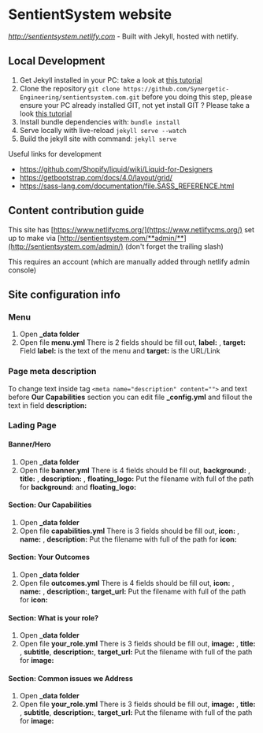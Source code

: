 

# SentientSystem website

_<http://sentientsystem.netlify.com>_ - Built with Jekyll, hosted with netlify.

## Local Development

 1. Get Jekyll installed in your PC: take a look at [this tutorial](https://jekyllrb.com/docs/installation/)  
 2. Clone the repository
  `git clone https://github.com/Synergetic-Engineering/sentientsystem.com.git`
  before you doing this step, please ensure your PC already installed GIT, not yet install GIT ? Please take a look [this tutorial](https://git-scm.com/book/en/v2/Getting-Started-Installing-Git)
 3. Install bundle dependencies with: `bundle install`
 4. Serve locally with live-reload `jekyll serve --watch` 
 5. Build the jekyll site with command: `jekyll serve`

Useful links for development

- https://github.com/Shopify/liquid/wiki/Liquid-for-Designers
- https://getbootstrap.com/docs/4.0/layout/grid/
- https://sass-lang.com/documentation/file.SASS_REFERENCE.html

## Content contribution guide

This site has [https://www.netlifycms.org/](https://www.netlifycms.org/) set up to make via [http://sentientsystem.com/**admin/**](http://sentientsystem.com/admin/) (don't forget the trailing slash)

This requires an account (which are manually added through netlify admin console)

## Site configuration info

### Menu

1. Open **_data folder**
2. Open file **menu.yml**
There is 2 fields should be fill out, **label:** , **target:** 
Field **label:** is the text of the menu and **target:** is the URL/Link

### Page meta description
To change text inside tag `<meta name="description" content="">`
 and text before **Our Capabilities** section you can edit file **_config.yml** and fillout the text in field **description:**

### Lading Page

#### Banner/Hero

1. Open **_data folder**
2. Open file **banner.yml**
There is 4 fields should be fill out, **background:** , **title:** , **description:** , **floating_logo:**
Put the filename with full of the path for **background:** and **floating_logo:**

####  Section: Our Capabilities

1. Open **_data folder**
2. Open file **capabilities.yml**
There is 3 fields should be fill out, **icon:** , **name:** , **description:**
Put the filename with full of the path for **icon:**

####  Section: Your Outcomes

1. Open **_data folder**
2. Open file **outcomes.yml**
There is 4 fields should be fill out, **icon:** , **name:** , **description:**, **target_url:**
Put the filename with full of the path for **icon:**

####  Section: What is your role?

1. Open **_data folder**
2. Open file **your_role.yml**
There is 3 fields should be fill out, **image:** , **title:** , **subtitle**, **description:**, **target_url:**
Put the filename with full of the path for **image:**


####  Section: Common issues we Address

1. Open **_data folder**
2. Open file **your_role.yml**
There is 3 fields should be fill out, **image:** , **title:** , **subtitle**, **description:**, **target_url:**
Put the filename with full of the path for **image:**


